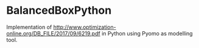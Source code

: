 # BalancedBoxPython

Implementation of http://www.optimization-online.org/DB_FILE/2017/09/6219.pdf in Python using Pyomo as modelling tool.

